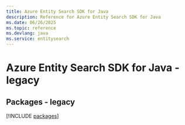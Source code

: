```yaml
---
title: Azure Entity Search SDK for Java
description: Reference for Azure Entity Search SDK for Java
ms.date: 06/26/2025
ms.topic: reference
ms.devlang: java
ms.service: entitysearch
---
```

# Azure Entity Search SDK for Java - legacy
## Packages - legacy
[!INCLUDE [packages](entity-search-index.md)]